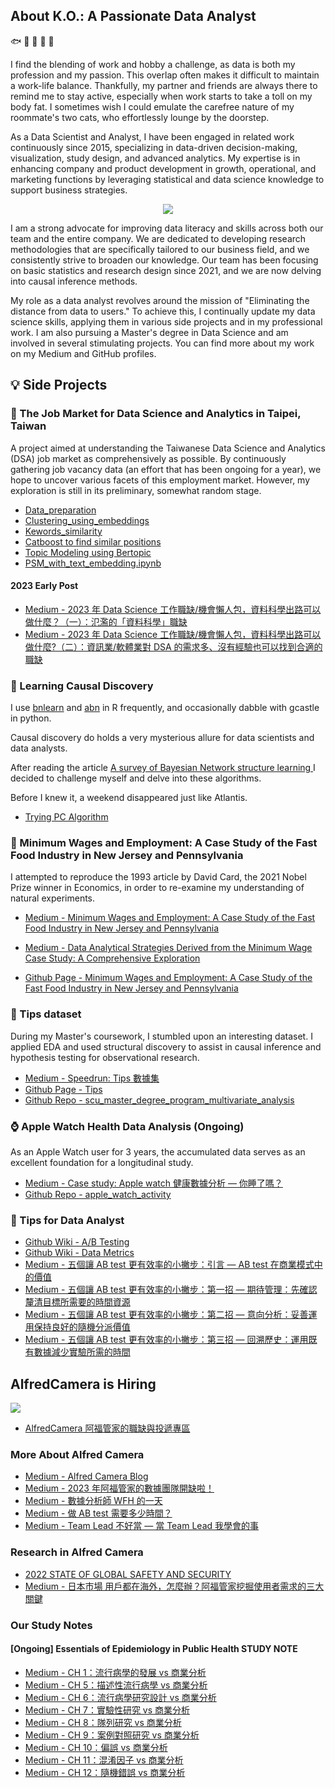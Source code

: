 
## About K.O.: A Passionate Data Analyst
:fish: :tropical_fish: :whale: :blowfish: :dolphin:

I find the blending of work and hobby a challenge, as data is both my profession and my passion. This overlap often makes it difficult to maintain a work-life balance. Thankfully, my partner and friends are always there to remind me to stay active, especially when work starts to take a toll on my body fat. I sometimes wish I could emulate the carefree nature of my roommate's two cats, who effortlessly lounge by the doorstep.

As a Data Scientist and Analyst, I have been engaged in related work continuously since 2015, specializing in data-driven decision-making, visualization, study design, and advanced analytics. My expertise is in enhancing company and product development in growth, operational, and marketing functions by leveraging statistical and data science knowledge to support business strategies.

<p align="center">
  <a href="https://skillicons.dev">
    <img src="https://skillicons.dev/icons?i=r,py,gcp,vscode" />
  </a>
</p>

I am a strong advocate for improving data literacy and skills across both our team and the entire company. We are dedicated to developing research methodologies that are specifically tailored to our business field, and we consistently strive to broaden our knowledge. Our team has been focusing on basic statistics and research design since 2021, and we are now delving into causal inference methods.

My role as a data analyst revolves around the mission of "Eliminating the distance from data to users." To achieve this, I continually update my data science skills, applying them in various side projects and in my professional work. I am also pursuing a Master's degree in Data Science and am involved in several stimulating projects. You can find more about my work on my Medium and GitHub profiles.

## :bulb: Side Projects

### :running: The Job Market for Data Science and Analytics in Taipei, Taiwan

A project aimed at understanding the Taiwanese Data Science and Analytics (DSA) job market as comprehensively as possible. By continuously gathering job vacancy data (an effort that has been ongoing for a year), we hope to uncover various facets of this employment market. However, my exploration is still in its preliminary, somewhat random stage.

 - [Data_preparation](https://github.com/seimwiwa/playground_python/blob/main/20231119_job_market_part_1_data_preparation.ipynb)
 - [Clustering_using_embeddings](https://github.com/seimwiwa/playground_python/blob/main/20231119_job_market_part_2_clustering_using_embeddings.ipynb)
 - [Kewords_similarity](https://github.com/seimwiwa/playground_python/blob/main/20231119_job_market_part_3_kewords_similarity.ipynb)
 - [Catboost to find similar positions](https://github.com/seimwiwa/playground_python/blob/main/20231119_job_market_part_4_catboost.ipynb)
 - [Topic Modeling using Bertopic](https://github.com/seimwiwa/playground_python/blob/main/20231119_job_market_part_5_topic_modeling.ipynb)
 - [PSM_with_text_embedding.ipynb](https://github.com/seimwiwa/playground_python/blob/main/20231203_job_market_part_6_psm_with_text_embedding.ipynb)

#### 2023 Early Post

 - [Medium - 2023 年 Data Science 工作職缺/機會懶人包，資料科學出路可以做什麼？（一）：氾濫的「資料科學」職缺](https://medium.com/@bananish.cyk/2023-年-data-science-工作職缺-機會懶人包-資料科學出路可以做什麼-一-氾濫的-資料科學-職缺-bf3e358ef93d)
 - [Medium - 2023 年 Data Science 工作職缺/機會懶人包，資料科學出路可以做什麼?（二）：資訊業/軟體業對 DSA 的需求多、沒有經驗也可以找到合適的職缺](https://medium.com/@bananish.cyk/2023-年-data-science-工作職缺-機會懶人包-資料科學出路可以做什麼-二-資訊業-軟體業對-dsa-的需求多-沒有經驗也可以找到合適的職缺-cc8a74b17fc0)

### :running: Learning Causal Discovery

I use [bnlearn](https://www.bnlearn.com/) and [abn](http://r-bayesian-networks.org/) in R frequently, and occasionally dabble with gcastle in python.

Causal discovery do holds a very mysterious allure for data scientists and data analysts.

After reading the article [A survey of Bayesian Network structure learning
](https://link.springer.com/article/10.1007/s10462-022-10351-w)
I decided to challenge myself and delve into these algorithms.

Before I knew it, a weekend disappeared just like Atlantis.

- [Trying PC Algorithm](https://github.com/seimwiwa/playground_python/blob/main/20231202_trying_pc_algorithm.ipynb)

### :page_with_curl: Minimum Wages and Employment: A Case Study of the Fast Food Industry in New Jersey and Pennsylvania

I attempted to reproduce the 1993 article by David Card, the 2021 Nobel Prize winner in Economics, in order to re-examine my understanding of natural experiments.

 - [Medium - Minimum Wages and Employment: A Case Study of the Fast Food Industry in New Jersey and Pennsylvania](https://medium.com/the-whispers-of-a-data-analyst/minimum-wages-and-employment-a-case-study-of-the-fast-food-industry-in-new-jersey-and-pennsylvania-9c008b8a5b57)

 - [Medium - Data Analytical Strategies Derived from the Minimum Wage Case Study: A Comprehensive Exploration](https://medium.com/the-whispers-of-a-data-analyst/data-analytical-strategies-derived-from-the-minimum-wage-case-study-a-comprehensive-exploration-6691db5647f8)

 - [Github Page - Minimum Wages and Employment: A Case Study of the Fast Food Industry in New Jersey and Pennsylvania](https://seimwiwa.github.io/minimum_wages_and_employment_in_nj/)
 
### :money_with_wings: Tips dataset

During my Master's coursework, I stumbled upon an interesting dataset. I applied EDA and used structural discovery to assist in causal inference and hypothesis testing for observational research.

 - [Medium - Speedrun: Tips 數據集](https://medium.com/the-whispers-of-a-data-analyst/speedrun-tips-數據集-515740298ebf)
 - [Github Page - Tips](https://seimwiwa.github.io/scu_master_degree_program_multivariate_analysis/2023_03_11_Tips.html)
 - [Github Repo - scu_master_degree_program_multivariate_analysis](https://github.com/seimwiwa/scu_master_degree_program_multivariate_analysis)

### :watch: Apple Watch Health Data Analysis (Ongoing)

As an Apple Watch user for 3 years, the accumulated data serves as an excellent foundation for a longitudinal study.

 - [Medium - Case study: Apple watch 健康數據分析 — 你睡了嗎？](https://medium.com/the-whispers-of-a-data-analyst/case-study-%E5%81%A5%E5%BA%B7%E6%95%B8%E6%93%9A%E5%88%86%E6%9E%90-%E4%BD%A0%E7%9D%A1%E4%BA%86%E5%97%8E-869e3295b6be)
 - [Github Repo - apple_watch_activity](https://github.com/seimwiwa/apple_watch_activity.git)

### :electric_plug: Tips for Data Analyst

 - [Github Wiki - A/B Testing](https://github.com/seimwiwa/seimwiwa/wiki/Tips-for-A-B-Testing-and-Randomized-Controlled-Trial-(RCT))
 - [Github Wiki - Data Metrics](https://github.com/seimwiwa/seimwiwa/wiki/Tips-for-Data-Metrics)
 - [Medium - 五個讓 AB test 更有效率的小撇步：引言 — AB test 在商業模式中的價值](https://medium.com/@bananish.cyk/五個讓-ab-test-更有效率的小撇步-一-引言-ab-test-在商業模式中的價值-567dae001972)
 - [Medium - 五個讓 AB test 更有效率的小撇步：第一招 — 期待管理：先確認釐清目標所需要的時間資源](https://medium.com/@bananish.cyk/五個讓-ab-test-更有效率的小撇步-第一招-期待管理-先確認釐清目標所需要的時間資源-53d3bf72460e)
 - [Medium - 五個讓 AB test 更有效率的小撇步：第二招 — 意向分析：妥善運用保持良好的隨機分派價值](https://medium.com/@bananish.cyk/五個讓-ab-test-更有效率的小撇步-第二招-意向分析-妥善運用保持良好的隨機分派價值-b201a568239c)
 - [Medium - 五個讓 AB test 更有效率的小撇步：第三招 — 回溯歷史：運用既有數據減少實驗所需的時間](https://medium.com/@bananish.cyk/五個讓-ab-test-更有效率的小撇步-第三招-回溯歷史-運用既有數據減少實驗所需的時間-d2b97ceffe59)

## AlfredCamera is Hiring

![](https://alfred.camera/rebranding-static/logo.svg)

 - [AlfredCamera 阿福管家的職缺與投遞專區](https://alfred.teamdoor.io/)

### More About Alfred Camera

 - [Medium - Alfred Camera Blog](https://medium.com/alfredcamera)
 - [Medium - 2023 年阿福管家的數據團隊開缺啦！](https://medium.com/alfredcamera/2023-年阿福管家的數據團隊開缺啦-e614fcea7f41)
 - [Medium - 數據分析師 WFH 的一天](https://medium.com/alfredcamera/數據分析師-wfh-的一天-79b959e43e70)
 - [Medium - 做 AB test 需要多少時間？](https://medium.com/alfredcamera/%E5%81%9A-ab-test-%E9%9C%80%E8%A6%81%E5%A4%9A%E5%B0%91%E6%99%82%E9%96%93-c401fbe00eb0)
 - [Medium - Team Lead 不好當 — 當 Team Lead 我學會的事](https://medium.com/alfredcamera/team-lead-不好當-當-team-lead-我學會的事-b9a011dd88af)

### Research in Alfred Camera

- [2022 STATE OF GLOBAL SAFETY AND SECURITY](https://alfred.camera/state-of-security/en/2022/)
- [Medium - 日本市場 用戶都在海外，怎麼辦？阿福管家挖掘使用者需求的三大關鍵](https://medium.com/alfredcamera/阿福管家-寶寶-兒童攝影機使用習慣-95f3a0f3e0d0)

### Our Study Notes

#### [Ongoing] Essentials of Epidemiology in Public Health STUDY NOTE

 - [Medium - CH 1：流行病學的發展 vs 商業分析](https://medium.com/the-whispers-of-a-data-analyst/ch-1-the-approach-and-evolution-of-epidemiology-6f2e0dbbfd27)
 - [Medium - CH 5：描述性流行病學 vs 商業分析](https://medium.com/the-whispers-of-a-data-analyst/ch-5-描述性流行病學-vs-商業分析-61cdd630fcc9) 
 - [Medium - CH 6：流行病學研究設計 vs 商業分析](https://medium.com/the-whispers-of-a-data-analyst/ch-6-流行病學研究設計-vs-商業分析-c9d039187c5d)
 - [Medium - CH 7：實驗性研究 vs 商業分析](https://medium.com/the-whispers-of-a-data-analyst/ch-7-實驗性研究-vs-商業分析-634053471331)
 - [Medium - CH 8：隊列研究 vs 商業分析](https://medium.com/the-whispers-of-a-data-analyst/ch-8-隊列研究-vs-商業分析-237474dec6e9)
 - [Medium - CH 9：案例對照研究 vs 商業分析](https://medium.com/the-whispers-of-a-data-analyst/ch-9-案例對照研究-vs-商業分析-eff5a0e299ec)
 - [Medium - CH 10：偏誤 vs 商業分析](https://medium.com/the-whispers-of-a-data-analyst/ch-10-偏誤-vs-商業分析-d7ccb1f62051)
 - [Medium - CH 11：混淆因子 vs 商業分析](https://medium.com/the-whispers-of-a-data-analyst/ch-10-混淆因子-vs-商業分析-20e8f28db6e6)
 - [Medium - CH 12：隨機錯誤 vs 商業分析](https://medium.com/the-whispers-of-a-data-analyst/ch-12-隨機錯誤-vs-商業分析-1611b9ae4da8)

